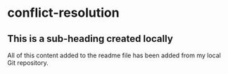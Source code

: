 # conflict-resolution

## This is a sub-heading created locally 

All of this content added to the readme file has been added from my local Git repository.